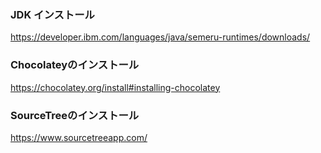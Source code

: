 ### JDK インストール
https://developer.ibm.com/languages/java/semeru-runtimes/downloads/

### Chocolateyのインストール
https://chocolatey.org/install#installing-chocolatey

### SourceTreeのインストール
https://www.sourcetreeapp.com/
